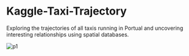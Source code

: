 # Kaggle-Taxi-Trajectory
Exploring the trajectories of all taxis running in Portual and uncovering interesting relationships using spatial databases.

![p1](https://github.com/ChocomintIce1/Kaggle-Taxi-Trajectory/assets/69633077/a4e64364-f4ee-4126-a0d3-6978c381c061)
